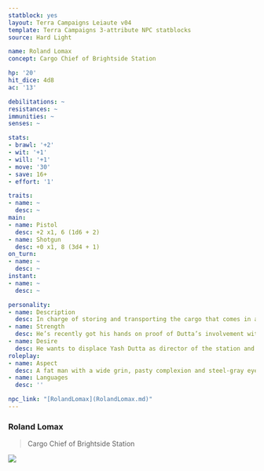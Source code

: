 ```yaml
---
statblock: yes
layout: Terra Campaigns Leiaute v04
template: Terra Campaigns 3-attribute NPC statblocks
source: Hard Light

name: Roland Lomax
concept: Cargo Chief of Brightside Station

hp: '20'
hit_dice: 4d8
ac: '13'

debilitations: ~
resistances: ~
immunities: ~
senses: ~

stats:
- brawl: '+2'
- wit: '+1'
- will: '+1'
- move: '30'
- save: 16+
- effort: '1'

traits:
- name: ~
  desc: ~
main:
- name: Pistol
  desc: +2 x1, 6 (1d6 + 2)
- name: Shotgun
  desc: +0 x1, 8 (3d4 + 1)
on_turn:
- name: ~
  desc: ~
instant:
- name: ~
  desc: ~

personality:
- name: Description
  desc: In charge of storing and transporting the cargo that comes in and out of the station. He also serves as the unofficial quartermaster, and runs the gear shop known as “The Locker” on mid-deck. 
- name: Strength
  desc: He’s recently got his hands on proof of Dutta’s involvement with the embezzlement of GMI’s funds, and is waiting for the chance to spring it on a bank auditor.
- name: Desire
  desc: He wants to displace Yash Dutta as director of the station and is quite willing to kill anyone who gets in his way. 
roleplay:
- name: Aspect
  desc: A fat man with a wide grin, pasty complexion and steel-gray eyes. His hands are perpetually sweaty.
- name: Languages
  desc: ''

npc_link: "[RolandLomax](RolandLomax.md)"
---
```

### Roland Lomax

> Cargo Chief of Brightside Station

![](https://i.imgur.com/0PTNdEm.png)
